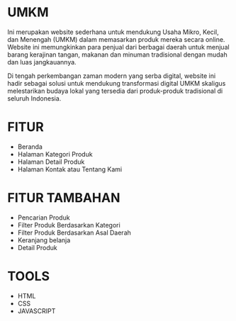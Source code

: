 # UMKM
Ini merupakan website sederhana untuk mendukung Usaha Mikro, Kecil, dan Menengah (UMKM) dalam memasarkan produk mereka secara online. Website ini memungkinkan para penjual dari berbagai daerah untuk menjual barang kerajinan tangan, makanan dan minuman tradisional dengan mudah dan luas jangkauannya.

Di tengah perkembangan zaman modern yang serba digital, website ini hadir sebagai solusi untuk mendukung transformasi digital UMKM skaligus melestarikan budaya lokal yang tersedia dari produk-produk tradisional di seluruh Indonesia.

# FITUR 
- Beranda
- Halaman Kategori Produk
- Halaman Detail Produk 
- Halaman Kontak atau Tentang Kami 
  
# FITUR TAMBAHAN
- Pencarian Produk
- Filter Produk Berdasarkan Kategori
- Filter Produk Berdasarkan Asal Daerah
- Keranjang belanja 
- Detail Produk
  
# TOOLS
- HTML
- CSS
- JAVASCRIPT
